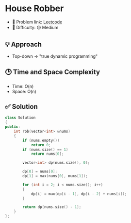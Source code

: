 # House Robber

- 🧩 Problem link: [Leetcode](https://leetcode.com/problems/house-robber/)
- 🚦 Difficulty: 🟡 Medium

## 💡 Approach

- Top-down -> "true dynamic programming"

## 🕒 Time and Space Complexity

- Time: O(n)
- Space: O(n)

## ✅ Solution

```cpp
class Solution
{
public:
    int rob(vector<int> &nums)
    {
        if (nums.empty())
            return 0;
        if (nums.size() == 1)
            return nums[0];

        vector<int> dp(nums.size(), 0);

        dp[0] = nums[0];
        dp[1] = max(nums[0], nums[1]);

        for (int i = 2; i < nums.size(); i++)
        {
            dp[i] = max(dp[i - 1], dp[i - 2] + nums[i]);
        }

        return dp[nums.size() - 1];
    }
};
```
